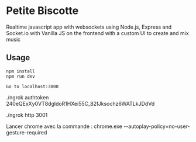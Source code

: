 # Petite Biscotte
Realtime javascript app with websockets using Node.js, Express and Socket.io with Vanilla JS on the frontend with a custom UI to create and mix music

## Usage
```
npm install
npm run dev

Go to localhost:3000
```

./ngrok authtoken 240eQExXy0VT8dgldoR1HXei55C_82fJksochz6WATLkJDdVd

./ngrok http 3001

Lancer chrome avec la commande : chrome.exe --autoplay-policy=no-user-gesture-required
